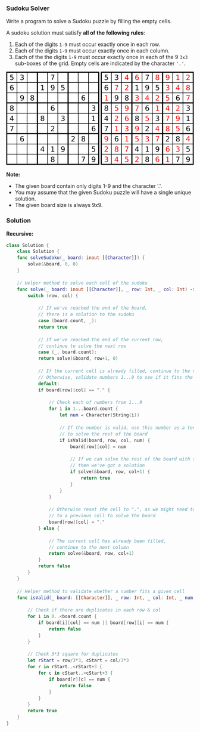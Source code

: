
### Sudoku Solver

Write a program to solve a Sudoku puzzle by filling the empty cells.

A sudoku solution must satisfy __all of the following rules__:

1. Each of the digits `1-9` must occur exactly once in each row.
2. Each of the digits `1-9` must occur exactly once in each column.
3. Each of the the digits `1-9` must occur exactly once in each of the 9 `3x3` sub-boxes of the grid.
Empty cells are indicated by the character `'.'`.

![A sudoku puzzle...](images/question_37-0.png)
![...and its solution numbers marked in red.](images/question_37-1.png)

__Note:__

* The given board contain only digits 1-9 and the character '.'.
* You may assume that the given Sudoku puzzle will have a single unique solution.
* The given board size is always 9x9.

### Solution
__Recursive:__
```Swift
class Solution {
    class Solution {
    func solveSudoku(_ board: inout [[Character]]) {
        solve(&board, 0, 0)
    }
    
    // Helper method to solve each cell of the sudoku
    func solve(_ board: inout [[Character]], _ row: Int, _ col: Int) -> Bool {
        switch (row, col) {

            // If we've reached the end of the board,
            // there is a solution to the sudoku
            case (board.count, _):
            return true

            // If we've reached the end of the current row, 
            // continue to solve the next row
            case (_, board.count):
            return solve(&board, row+1, 0)

            // If the current cell is already filled, continue to the next column
            // Otherwise, validate numbers 1...9 to see if it fits the cell
            default:
            if board[row][col] == "." {

                // Check each of numbers from 1...9
                for i in 1...board.count {
                    let num = Character(String(i))

                    // If the number is valid, use this number as a tentative solution
                    // to solve the rest of the board
                    if isValid(board, row, col, num) {
                        board[row][col] = num

                        // If we can solve the rest of the board with this number
                        // then we've got a solution
                        if solve(&board, row, col+1) {
                            return true
                        }
                    }
                }

                // Otherwise reset the cell to ".", as we might need to backtrack
                // to a previous cell to solve the board
                board[row][col] = "."
            } else {

                // The current cell has already been filled,
                // continue to the next column
                return solve(&board, row, col+1)
            }
            return false
        }
    }
    
    // Helper method to validate whether a number fits a given cell
    func isValid(_ board: [[Character]], _ row: Int, _ col: Int, _ num: Character) -> Bool {

        // Check if there are duplicates in each row & col
        for i in 0..<board.count {
            if board[i][col] == num || board[row][i] == num {
                return false
            }
        }

        // Check 3*3 square for duplicates
        let rStart = row/3*3, cStart = col/3*3
        for r in rStart..<rStart+3 {
            for c in cStart..<cStart+3 {
                if board[r][c] == num {
                    return false
                }
            }
        }
        return true
    }
}
```
